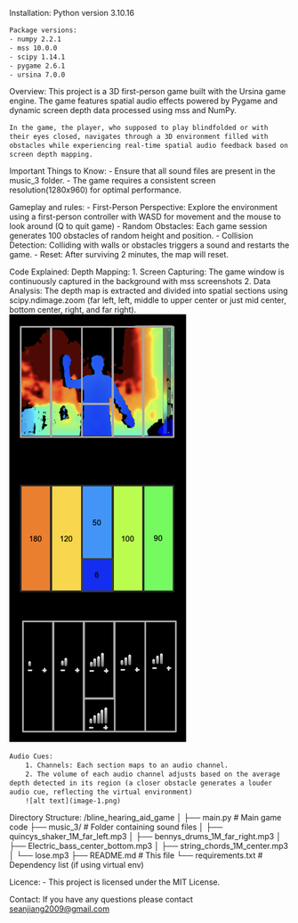 Installation:
    Python version 3.10.16

    Package versions:
    - numpy 2.2.1
    - mss 10.0.0
    - scipy 1.14.1
    - pygame 2.6.1
    - ursina 7.0.0

Overview:
    This project is a 3D first-person game built with the Ursina game engine. The game features spatial audio effects powered by Pygame and dynamic screen depth data processed using mss and NumPy.

    In the game, the player, who supposed to play blindfolded or with their eyes closed, navigates through a 3D environment filled with obstacles while experiencing real-time spatial audio feedback based on screen depth mapping.

Important Things to Know:
    - Ensure that all sound files are present in the music_3 folder.
    - The game requires a consistent screen resolution(1280x960) for optimal performance.

Gameplay and rules:
    - First-Person Perspective: Explore the environment using a first-person controller with WASD for movement and the mouse to look around (Q to quit game)
    - Random Obstacles: Each game session generates 100 obstacles of random height and position.
    - Collision Detection: Colliding with walls or obstacles triggers a sound and restarts the game.
    - Reset: After surviving 2 minutes, the map will reset.

Code Explained:
    Depth Mapping:
        1. Screen Capturing: The game window is continuously captured in the background with mss screenshots
        2. Data Analysis: The depth map is extracted and divided into spatial sections using scipy.ndimage.zoom (far left, left, middle to upper center or just mid center, bottom center, right, and far right).
        ![alt text](image.png)

    Audio Cues:
        1. Channels: Each section maps to an audio channel.
        2. The volume of each audio channel adjusts based on the average depth detected in its region (a closer obstacle generates a louder audio cue, reflecting the virtual environment)
        ![alt text](image-1.png)

Directory Structure:
    /bline_hearing_aid_game
    │
    ├── main.py        # Main game code
    ├── music_3/       # Folder containing sound files
    │   ├── quincys_shaker_1M_far_left.mp3
    │   ├── bennys_drums_1M_far_right.mp3
    │   ├── Electric_bass_center_bottom.mp3
    │   ├── string_chords_1M_center.mp3
    │   └── lose.mp3
    ├── README.md      # This file
    └── requirements.txt  # Dependency list (if using virtual env)

Licence:
    - This project is licensed under the MIT License.

Contact:
If you have any questions please contact seanjiang2009@gmail.com

